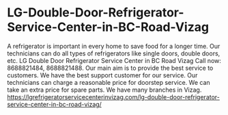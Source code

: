 # LG-Double-Door-Refrigerator-Service-Center-in-BC-Road-Vizag
A refrigerator is important in every home to save food for a longer time. Our technicians can do all types of refrigerators like single doors, double doors, etc. LG Double Door Refrigerator Service Center in BC Road Vizag Call now: 8688821484, 8688821488. Our main aim is to provide the best service to customers. We have the best support customer for our service. Our technicians can charge a reasonable price for doorstep service. We can take an extra price for spare parts. We have many branches in Vizag.  https://lgrefrigeratorservicecenterinvizag.com/lg-double-door-refrigerator-service-center-in-bc-road-vizag/
